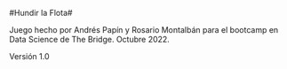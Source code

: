 #Hundir la Flota#

Juego hecho por Andrés Papín y Rosario Montalbán para el
bootcamp en Data Science de The Bridge. Octubre 2022.

Versión 1.0
